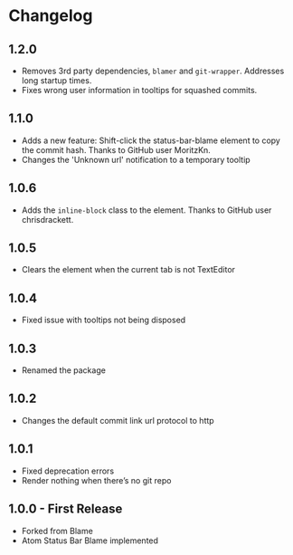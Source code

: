 # Changelog

## 1.2.0
* Removes 3rd party dependencies, `blamer` and `git-wrapper`. Addresses long startup times.
* Fixes wrong user information in tooltips for squashed commits.

## 1.1.0
* Adds a new feature: Shift-click the status-bar-blame element to copy the commit hash. Thanks to GitHub user MoritzKn.
* Changes the 'Unknown url' notification to a temporary tooltip

## 1.0.6
* Adds the `inline-block` class to the element. Thanks to GitHub user chrisdrackett.

## 1.0.5
* Clears the element when the current tab is not TextEditor

## 1.0.4
* Fixed issue with tooltips not being disposed

## 1.0.3
* Renamed the package

## 1.0.2
* Changes the default commit link url protocol to http

## 1.0.1
* Fixed deprecation errors
* Render nothing when there’s no git repo

## 1.0.0 - First Release
* Forked from Blame
* Atom Status Bar Blame implemented
